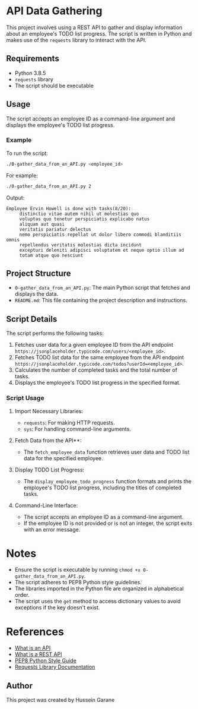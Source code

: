 # API Data Gathering

This project involves using a REST API to gather and display information about an employee's TODO list progress. The script is written in Python and makes use of the `requests` library to interact with the API.

## Requirements

- Python 3.8.5
- `requests` library
- The script should be executable

## Usage

The script accepts an employee ID as a command-line argument and displays the employee's TODO list progress.

### Example

To run the script:

```sh
./0-gather_data_from_an_API.py <employee_id>
```

For example:

```sh
./0-gather_data_from_an_API.py 2
```

Output:

```
Employee Ervin Howell is done with tasks(8/20):
     distinctio vitae autem nihil ut molestias quo
     voluptas quo tenetur perspiciatis explicabo natus
     aliquam aut quasi
     veritatis pariatur delectus
     nemo perspiciatis repellat ut dolor libero commodi blanditiis omnis
     repellendus veritatis molestias dicta incidunt
     excepturi deleniti adipisci voluptatem et neque optio illum ad
     totam atque quo nesciunt
```

## Project Structure

- `0-gather_data_from_an_API.py`: The main Python script that fetches and displays the data.
- `README.md`: This file containing the project description and instructions.

## Script Details

The script performs the following tasks:

1. Fetches user data for a given employee ID from the API endpoint `https://jsonplaceholder.typicode.com/users/<employee_id>`.
2. Fetches TODO list data for the same employee from the API endpoint `https://jsonplaceholder.typicode.com/todos?userId=<employee_id>`.
3. Calculates the number of completed tasks and the total number of tasks.
4. Displays the employee's TODO list progress in the specified format.

### Script Usage

1. Import Necessary Libraries:
    - `requests`: For making HTTP requests.
    - `sys`: For handling command-line arguments.

2. Fetch Data from the API**:
    - The `fetch_employee_data` function retrieves user data and TODO list data for the specified employee.

3. Display TODO List Progress:
    - The `display_employee_todo_progress` function formats and prints the employee's TODO list progress, including the titles of completed tasks.

4. Command-Line Interface:
    - The script accepts an employee ID as a command-line argument.
    - If the employee ID is not provided or is not an integer, the script exits with an error message.

# Notes

- Ensure the script is executable by running `chmod +x 0-gather_data_from_an_API.py`.
- The script adheres to PEP8 Python style guidelines.
- The libraries imported in the Python file are organized in alphabetical order.
- The script uses the `get` method to access dictionary values to avoid exceptions if the key doesn't exist.

# References

- [What is an API](https://www.programmableweb.com/api-university/what-are-apis-and-how-do-they-work)
- [What is a REST API](https://restfulapi.net/)
- [PEP8 Python Style Guide](https://www.python.org/dev/peps/pep-0008/)
- [Requests Library Documentation](https://docs.python-requests.org/en/master/)

## Author

This project was created by Hussein Garane
